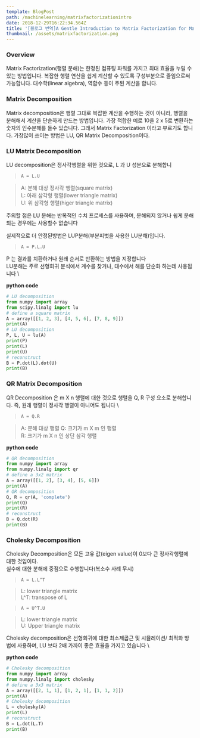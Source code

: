 ```yaml
---
template: BlogPost
path: /machinelearning/matrixfactorizationintro
date: 2018-12-29T16:22:34.564Z
title: '[블로그 번역]A Gentle Introduction to Matrix Factorization for Machine Learning'
thumbnail: /assets/matrixfactorization.png
---
```

### Overview

Matrix Factorization(행렬 분해)는 한정된 컴퓨팅 파워를 가지고 최대 효율을 누릴 수 있는 방법입니다. 복잡한 행렬 연산을 쉽게 계산할 수 있도록 구성부분으로 줄임으로써 가능합니다.
대수학(linear algebra), 역함수 등이 주된 계산을 합니다.

### Matrix Decomposition

Matrix decomposition은 행렬 그대로 복잡한 계산을 수행하는 것이 아니라, 행렬을 분해해서 계산을 단순하게 만드는 방법입니다. 
가장 적합한 예로 10을 2 x 5로 변환하는 숫자의 인수분해를 들수 있습니다. 그래서 Matrix Factorization 이라고 부르기도 합니다.
가장많이 쓰이는 방법은 LU, QR Matrix Decomposition이다.

### LU Matrix Decomposition

LU decomposition은 정사각행렬을 위한 것으로, L 과 U 성분으로 분해합니

> ```
> A = L.U
> ```

> A: 분해 대상 정사각 행렬(square matrix) \
> L: 아래 삼각형 행렬(lower triangle matrix)\
> U: 위 삼각형 행렬(higer triangle matrix)

주의할 점은 LU 분해는 반복적인 수치 프로세스를 사용하며, 분해되지 않거나 쉽게 분해되는 경우에는 사용할수 없습니다

실제적으로 더 안정된방법은 LUP분해(부분피벗을 사용한 LU분해)입니다.

> ```
> A = P.L.U
> ```


P 는 결과를 치환하거나 원래 순서로 반환하는 방법을 지정합니다 \
LU분해는 주로 선형회귀 분석에서 계수를 찾거나, 대수에서 해를 단순화 하는데 사용됩니다 \

**python code**

```python
# LU decomposition
from numpy import array
from scipy.linalg import lu
# define a square matrix
A = array([[1, 2, 3], [4, 5, 6], [7, 8, 9]])
print(A)
# LU decomposition
P, L, U = lu(A)
print(P)
print(L)
print(U)
# reconstruct
B = P.dot(L).dot(U)
print(B)
```


### QR Matrix Decomposition

QR Decomposition 은 m X n 행렬에 대한 것으로 행렬을 Q, R 구성 요소로 분해합니다. 즉, 원래 행렬이 정사각 행렬이 아니어도 됩니다 \

> ```
> A = Q.R
> ```

> A: 분해 대상 행렬 Q: 크기가 m X m 인 행렬 \
> R: 크기가 m X n 인 상단 삼각 행렬

**python code**

```python
# QR decomposition
from numpy import array
from numpy.linalg import qr
# define a 3x2 matrix
A = array([[1, 2], [3, 4], [5, 6]])
print(A)
# QR decomposition
Q, R = qr(A, 'complete')
print(Q)
print(R)
# reconstruct
B = Q.dot(R)
print(B)
```

### Cholesky Decomposition

Cholesky Decomposition은 모든 고유 값(eigen value)이 0보다 큰 정사각행렬에 대한 것입이다.\
실수에 대한 분해에 중점으로 수행합니다(복소수 사례 무시)

> ```
> A = L.L^T
> ```

> L: lower triangle matrix \
> L^T: transpose of L

> ```
> A = U^T.U
> ```

> L: lower triangle matrix \
> U: Upper triangle matrix


Cholesky decomposition은 선형회귀에 대한 최소제곱근 및 시뮬레이션/ 최적화 방법에 사용하며, LU 보다 2배 가까이 좋은 효율을 가지고 있습니다 \


**python code**

```python
# Cholesky decomposition
from numpy import array
from numpy.linalg import cholesky
# define a 3x3 matrix
A = array([[2, 1, 1], [1, 2, 1], [1, 1, 2]])
print(A)
# Cholesky decomposition
L = cholesky(A)
print(L)
# reconstruct
B = L.dot(L.T)
print(B)
```

